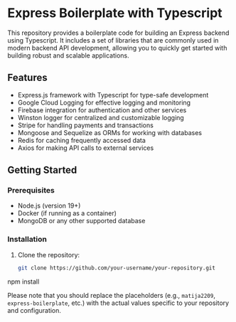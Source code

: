 # Express Boilerplate with Typescript

This repository provides a boilerplate code for building an Express backend using Typescript. It includes a set of libraries that are commonly used in modern backend API development, allowing you to quickly get started with building robust and scalable applications.

## Features

- Express.js framework with Typescript for type-safe development
- Google Cloud Logging for effective logging and monitoring
- Firebase integration for authentication and other services
- Winston logger for centralized and customizable logging
- Stripe for handling payments and transactions
- Mongoose and Sequelize as ORMs for working with databases
- Redis for caching frequently accessed data
- Axios for making API calls to external services

## Getting Started

### Prerequisites

- Node.js (version 19+)
- Docker (if running as a container)
- MongoDB or any other supported database

### Installation

1. Clone the repository:

   ```bash
   git clone https://github.com/your-username/your-repository.git

npm install



Please note that you should replace the placeholders (e.g., `matija2209`, `express-boilerplate`, etc.) with the actual values specific to your repository and configuration.
